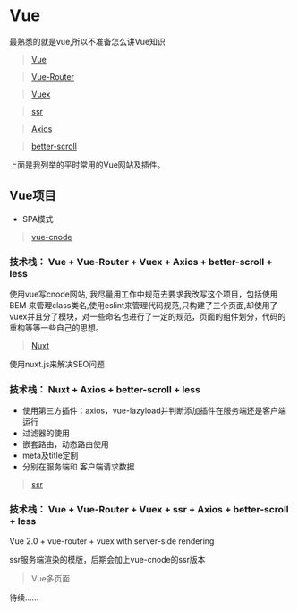 # Vue
  最熟悉的就是vue,所以不准备怎么讲Vue知识

  > [Vue](https://cn.vuejs.org/v2/guide/)

  > [Vue-Router](https://router.vuejs.org/zh/)

  > [Vuex](https://vuex.vuejs.org/zh/)

  > [ssr](https://ssr.vuejs.org/zh/)
  
  > [Axios](https://github.com/axios/axios)

  > [better-scroll](https://github.com/ustbhuangyi/better-scroll)

  上面是我列举的平时常用的Vue网站及插件。

## Vue项目

- SPA模式

> [vue-cnode](https://github.com/hbbaly/vue-cnode/tree/master)
### 技术栈： Vue + Vue-Router + Vuex + Axios + better-scroll + less

使用vue写cnode网站, 我尽量用工作中规范去要求我改写这个项目，包括使用 BEM 来管理class类名,使用eslint来管理代码规范,只构建了三个页面,却使用了 vuex并且分了模块，对一些命名也进行了一定的规范，页面的组件划分，代码的重构等等一些自己的思想。

> [Nuxt](https://github.com/hbbaly/vue-cnode)

使用nuxt.js来解决SEO问题

### 技术栈： Nuxt + Axios + better-scroll + less

- 使用第三方插件：axios，vue-lazyload并判断添加插件在服务端还是客户端运行
- 过滤器的使用
- 嵌套路由，动态路由使用
- meta及title定制
- 分别在服务端和 客户端请求数据

> [ssr](https://github.com/hbbaly/vue-ssr)
> 
### 技术栈： Vue + Vue-Router + Vuex + ssr + Axios + better-scroll + less
Vue 2.0 + vue-router + vuex with server-side rendering

ssr服务端渲染的模版，后期会加上vue-cnode的ssr版本

> Vue多页面

待续......
